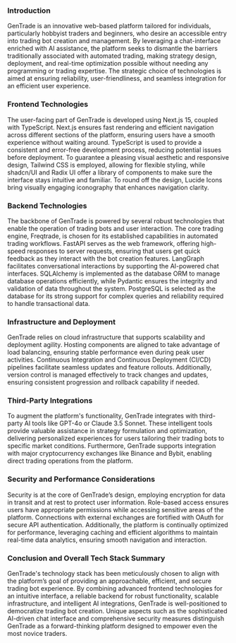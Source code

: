### Introduction

GenTrade is an innovative web-based platform tailored for individuals, particularly hobbyist traders and beginners, who desire an accessible entry into trading bot creation and management. By leveraging a chat-interface enriched with AI assistance, the platform seeks to dismantle the barriers traditionally associated with automated trading, making strategy design, deployment, and real-time optimization possible without needing any programming or trading expertise. The strategic choice of technologies is aimed at ensuring reliability, user-friendliness, and seamless integration for an efficient user experience.

### Frontend Technologies

The user-facing part of GenTrade is developed using Next.js 15, coupled with TypeScript. Next.js ensures fast rendering and efficient navigation across different sections of the platform, ensuring users have a smooth experience without waiting around. TypeScript is used to provide a consistent and error-free development process, reducing potential issues before deployment. To guarantee a pleasing visual aesthetic and responsive design, Tailwind CSS is employed, allowing for flexible styling, while shadcn/UI and Radix UI offer a library of components to make sure the interface stays intuitive and familiar. To round off the design, Lucide Icons bring visually engaging iconography that enhances navigation clarity.

### Backend Technologies

The backbone of GenTrade is powered by several robust technologies that enable the operation of trading bots and user interaction. The core trading engine, Freqtrade, is chosen for its established capabilities in automated trading workflows. FastAPI serves as the web framework, offering high-speed responses to server requests, ensuring that users get quick feedback as they interact with the bot creation features. LangGraph facilitates conversational interactions by supporting the AI-powered chat interfaces. SQLAlchemy is implemented as the database ORM to manage database operations efficiently, while Pydantic ensures the integrity and validation of data throughout the system. PostgreSQL is selected as the database for its strong support for complex queries and reliability required to handle transactional data.

### Infrastructure and Deployment

GenTrade relies on cloud infrastructure that supports scalability and deployment agility. Hosting components are aligned to take advantage of load balancing, ensuring stable performance even during peak user activities. Continuous Integration and Continuous Deployment (CI/CD) pipelines facilitate seamless updates and feature rollouts. Additionally, version control is managed effectively to track changes and updates, ensuring consistent progression and rollback capability if needed.

### Third-Party Integrations

To augment the platform's functionality, GenTrade integrates with third-party AI tools like GPT-4o or Claude 3.5 Sonnet. These intelligent tools provide valuable assistance in strategy formulation and optimization, delivering personalized experiences for users tailoring their trading bots to specific market conditions. Furthermore, GenTrade supports integration with major cryptocurrency exchanges like Binance and Bybit, enabling direct trading operations from the platform.

### Security and Performance Considerations

Security is at the core of GenTrade’s design, employing encryption for data in transit and at rest to protect user information. Role-based access ensures users have appropriate permissions while accessing sensitive areas of the platform. Connections with external exchanges are fortified with OAuth for secure API authentication. Additionally, the platform is continually optimized for performance, leveraging caching and efficient algorithms to maintain real-time data analytics, ensuring smooth navigation and interaction.

### Conclusion and Overall Tech Stack Summary

GenTrade's technology stack has been meticulously chosen to align with the platform’s goal of providing an approachable, efficient, and secure trading bot experience. By combining advanced frontend technologies for an intuitive interface, a reliable backend for robust functionality, scalable infrastructure, and intelligent AI integrations, GenTrade is well-positioned to democratize trading bot creation. Unique aspects such as the sophisticated AI-driven chat interface and comprehensive security measures distinguish GenTrade as a forward-thinking platform designed to empower even the most novice traders.
